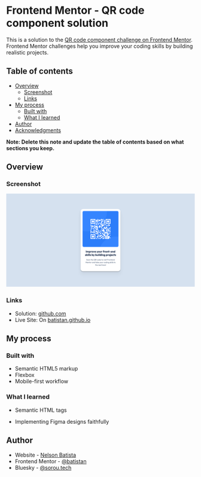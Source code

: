 # Frontend Mentor - QR code component solution

This is a solution to the [QR code component challenge on Frontend Mentor](https://www.frontendmentor.io/challenges/qr-code-component-iux_sIO_H). Frontend Mentor challenges help you improve your coding skills by building realistic projects. 

## Table of contents

- [Overview](#overview)
  - [Screenshot](#screenshot)
  - [Links](#links)
- [My process](#my-process)
  - [Built with](#built-with)
  - [What I learned](#what-i-learned)
- [Author](#author)
- [Acknowledgments](#acknowledgments)

**Note: Delete this note and update the table of contents based on what sections you keep.**

## Overview

### Screenshot

![](./screenshot.png)

### Links

- Solution: [github.com](https://github.com/batistan/qr-code-component/tree/main)
- Live Site: On [batistan.github.io](https://batistan.github.io/qr-code-component/)

## My process

### Built with

- Semantic HTML5 markup
- Flexbox
- Mobile-first workflow

### What I learned

- Semantic HTML tags

- Implementing Figma designs faithfully

## Author

- Website - [Nelson Batista](https://sorou.tech)
- Frontend Mentor - [@batistan](https://www.frontendmentor.io/profile/batistan)
- Bluesky - [@sorou.tech](https://bsky.app/profile/sorou.tech)
